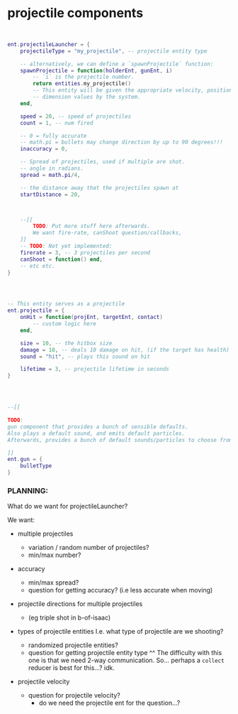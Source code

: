 


# projectile components


```lua


ent.projectileLauncher = {
    projectileType = "my_projectile", -- projectile entity type

    -- alternatively, we can define a `spawnProjectile` function:
    spawnProjectile = function(holderEnt, gunEnt, i)
        -- `i` is the projectile number.
        return entities.my_projectile()
        -- This entity will be given the appropriate velocity, position,
        -- dimension values by the system.
    end,

    speed = 20, -- speed of projectiles
    count = 1, -- num fired

    -- 0 = fully accurate
    -- math.pi = bullets may change direction by up to 90 degrees!!!
    inaccuracy = 0,

    -- Spread of projectiles, used if multiple are shot.
    -- angle in radians.
    spread = math.pi/4,

    -- the distance away that the projectiles spawn at
    startDistance = 20,



    --[[
        TODO: Put more stuff here afterwards.
        We want fire-rate, canShoot question/callbacks,
    ]]
    -- TODO: Not yet implemented:
    firerate = 3, -- 3 projectiles per second
    canShoot = function() end,
    -- etc etc.
}




-- This entity serves as a projectile
ent.projectile = {
    onHit = function(projEnt, targetEnt, contact)
        -- custom logic here
    end,

    size = 10, -- the hitbox size
    damage = 10, -- deals 10 damage on hit, (if the target has health)
    sound = "hit", -- plays this sound on hit

    lifetime = 3, -- projectile lifetime in seconds
}




--[[

TODO: 
gun component that provides a bunch of sensible defaults.
Also plays a default sound, and emits default particles.
Afterwards, provides a bunch of default sounds/particles to choose from.

]]
ent.gun = {
    bulletType
}


```


### PLANNING:
What do we want for projectileLauncher?

We want:
- multiple projectiles
    - variation / random number of projectiles?
    - min/max number?

- accuracy 
    - min/max spread? 
    - question for getting accuracy? (i.e less accurate when moving)

- projectile directions for multiple projectiles
    - (eg triple shot in b-of-isaac)

- types of projectile entities
I.e. what type of projectile are we shooting?
    - randomized projectile entities?
    - question for getting projectile entity type
^^ The difficulty with this one is that we need 2-way communication.
So... perhaps a `collect` reducer is best for this...? idk.


- projectile velocity
    - question for projectile velocity?
        - do we need the projectile ent for the question...?



